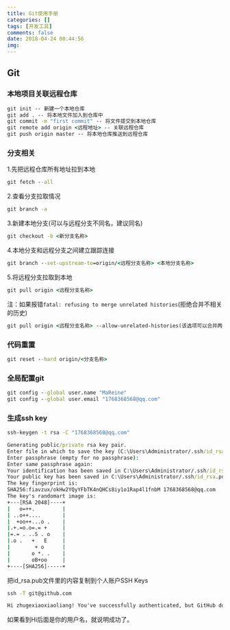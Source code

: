 ```yaml
---
title: Git使用手册
categories: []
tags: [开发工具]
comments: false
date: 2018-04-24 00:44:56
img:
---
```

## Git

### 本地项目关联远程仓库

``` cmd
git init -- 新建一个本地仓库
git add . -- 将本地文件加入到仓库中
git commit -m "first commit" -- 将文件提交到本地仓库
git remote add origin <远程地址> -- 关联远程仓库
git push origin master -- 将本地仓库推送到远程仓库
```

### 分支相关

1.先把远程仓库所有地址拉到本地

``` cmd
git fetch --all
```

2.查看分支拉取情况

``` cmd
git branch -a
```

3.新建本地分支(可以与远程分支不同名，建议同名)

``` cmd
git checkout -b <新分支名称>
```

4.本地分支和远程分支之间建立跟踪连接

``` cmd
git branch --set-upstream-to=origin/<远程分支名称> <本地分支名称>
```

5.将远程分支拉取到本地

``` cmd
git pull origin <远程分支名称>
```

注：如果报错`fatal: refusing to merge unrelated histories`(拒绝合并不相关的历史)

``` cmd
git pull origin <远程分支名称> --allow-unrelated-histories(该选项可以合并两个独立启动仓库的历史)
```

### 代码重置

``` cmd
git reset --hard origin/<分支名称>
```

### 全局配置git

``` cmd
git config --global user.name "MaReine"
git config --global user.email "1768368568@qq.com"
```

### 生成ssh key

``` cmd
ssh-keygen -t rsa -C "1768368568@qq.com"

Generating public/private rsa key pair.
Enter file in which to save the key (C:\Users\Administrator/.ssh/id_rsa):
Enter passphrase (empty for no passphrase):
Enter same passphrase again:
Your identification has been saved in C:\Users\Administrator/.ssh/id_rsa.
Your public key has been saved in C:\Users\Administrator/.ssh/id_rsa.pub.
The key fingerprint is:
SHA256:fiavzux/okHw2YQyYFbTK4nQHCs8iy1o1Rap4l1fnbM 1768368568@qq.com
The key's randomart image is:
+---[RSA 2048]----+
|   o=++.         |
| ..o++....       |
|  +oo++...o .    |
|.+.=o.o=.= +     |
|=.= . ..S . o    |
|.o .   +   E     |
|        + o      |
|       o *. .    |
|       oB+oo     |
+----[SHA256]-----+
```

把id_rsa.pub文件里的内容复制到个人账户SSH Keys

``` cmd
ssh -T git@github.com

Hi zhugexiaoxiaoliang! You've successfully authenticated, but GitHub does not provide shell access.
```

如果看到Hi后面是你的用户名，就说明成功了。
